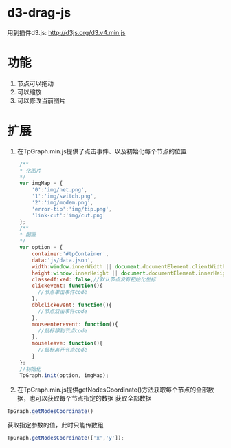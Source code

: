 # d3-drag-js
用到插件d3.js: http://d3js.org/d3.v4.min.js
# 功能
1. 节点可以拖动
2. 可以缩放
3. 可以修改当前图片
# 扩展
1. 在TpGraph.min.js提供了点击事件、以及初始化每个节点的位置
```javascript
	/**
	* 化图片
	*/
	var imgMap = {
		'0':'img/net.png',
		'1':'img/switch.png',
		'2':'img/modem.png',
		'error-tip':'img/tip.png',
		'link-cut':'img/cut.png'
	};
	/**
	* 配置
	*/
	var option = {
		container:'#tpContainer',
		data:'js/data.json',
		width:window.innerWidth || document.documentElement.clientWidth,
		height:window.innerHeight || document.documentElement.innerHeight,
		classedfixed: false,//默认节点没有初始化坐标
		clickevent: function(){
		  //节点单击事件code
		},
		dblclickevent: function(){
		  //节点双击事件code
		},
		mouseenterevent: function(){
		  //鼠标移到节点code
		},
		mouseleave: function(){
		  //鼠标离开节点code
		}	
	};
	//初始化
	TpGraph.init(option, imgMap);
```
2. 在TpGraph.min.js提供getNodesCoordinate()方法获取每个节点的全部数据，也可以获取每个节点指定的数据
获取全部数据
```javascript
TpGraph.getNodesCoordinate()
```
获取指定参数的值，此时只能传数组
```javascript
TpGraph.getNodesCoordinate(['x','y']);
```	
		
	
	
	
